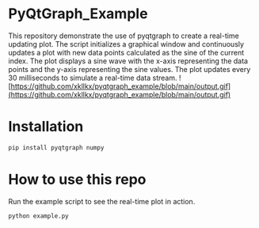 # PyQtGraph_Example
This repository demonstrate the use of pyqtgraph to create a real-time updating plot. The script initializes a graphical window and continuously updates a plot with new data points calculated as the sine of the current index.
The plot displays a sine wave with the x-axis representing the data points and the y-axis representing the sine values. The plot updates every 30 milliseconds to simulate a real-time data stream.
![https://github.com/xkllkx/pyqtgraph_example/blob/main/output.gif](https://github.com/xkllkx/pyqtgraph_example/blob/main/output.gif)

# Installation
```bash
pip install pyqtgraph numpy
```

# How to use this repo
Run the example script to see the real-time plot in action.
```bash
python example.py
```
